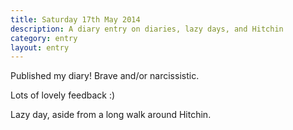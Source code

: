 ```yaml
---
title: Saturday 17th May 2014
description: A diary entry on diaries, lazy days, and Hitchin
category: entry
layout: entry
---
```


Published my diary! Brave and/or narcissistic.

Lots of lovely feedback :)

Lazy day, aside from a long walk around Hitchin.
